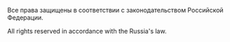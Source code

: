 Все права защищены в соответствии с законодательством Российской Федерации.

All rights reserved in accordance with the Russia's law.